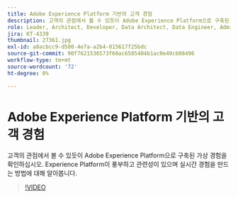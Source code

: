 ```yaml
---
title: Adobe Experience Platform 기반의 고객 경험
description: 고객의 관점에서 볼 수 있듯이 Adobe Experience Platform으로 구축된 가상 경험을 확인하십시오. Experience Platform이 풍부하고 관련성이 있으며 실시간 경험을 만드는 방법에 대해 알아봅니다.
role: Leader, Architect, Developer, Data Architect, Data Engineer, Admin, User
jira: KT-4339
thumbnail: 27361.jpg
exl-id: a8acbcc9-d500-4e7a-a2b4-015617f25bdc
source-git-commit: 90f7621536573f60ac6585404b1ac0e49cb08496
workflow-type: tm+mt
source-wordcount: '72'
ht-degree: 0%

---
```


# Adobe Experience Platform 기반의 고객 경험

고객의 관점에서 볼 수 있듯이 Adobe Experience Platform으로 구축된 가상 경험을 확인하십시오. Experience Platform이 풍부하고 관련성이 있으며 실시간 경험을 만드는 방법에 대해 알아봅니다.

>[!VIDEO](https://video.tv.adobe.com/v/27361?quality=12&learn=on)

